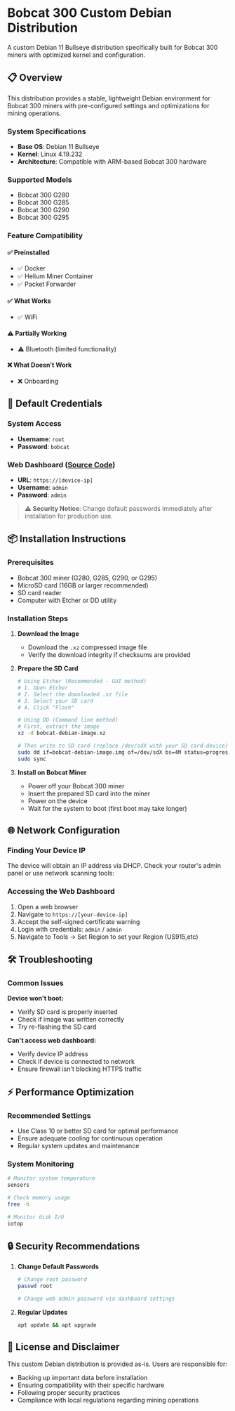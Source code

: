 # Bobcat 300 Custom Debian Distribution
A custom Debian 11 Bullseye distribution specifically built for Bobcat 300 miners with optimized kernel and configuration. 

## 📋 Overview
This distribution provides a stable, lightweight Debian environment for Bobcat 300 miners with pre-configured settings and optimizations for mining operations. 

### System Specifications
- **Base OS**: Debian 11 Bullseye
- **Kernel**: Linux 4.19.232
- **Architecture**: Compatible with ARM-based Bobcat 300 hardware

### Supported Models
- Bobcat 300 G280
- Bobcat 300 G285  
- Bobcat 300 G290
- Bobcat 300 G295

### Feature Compatibility

#### ✅ Preinstalled
- ✅ Docker
- ✅ Helium Miner Container
- ✅ Packet Forwarder

#### ✅ What Works
- ✅ WiFi

#### ⚠️ Partially Working
- ⚠️ Bluetooth (limited functionality)

#### ❌ What Doesn't Work
- ❌ Onboarding

## 🔐 Default Credentials

### System Access
- **Username**: `root`
- **Password**: `bobcat`

### Web Dashboard ([Source Code](https://github.com/sicXnull/BobcatDashboard))
- **URL**: `https://[device-ip]`
- **Username**: `admin`
- **Password**: `admin`

> ⚠️ **Security Notice**: Change default passwords immediately after installation for production use.

## 📦 Installation Instructions

### Prerequisites
- Bobcat 300 miner (G280, G285, G290, or G295)
- MicroSD card (16GB or larger recommended)
- SD card reader
- Computer with Etcher or DD utility

### Installation Steps

1. **Download the Image**
   - Download the `.xz` compressed image file
   - Verify the download integrity if checksums are provided

2. **Prepare the SD Card**
   ```bash
   # Using Etcher (Recommended - GUI method)
   # 1. Open Etcher
   # 2. Select the downloaded .xz file
   # 3. Select your SD card
   # 4. Click "Flash"
   
   # Using DD (Command line method)
   # First, extract the image
   xz -d bobcat-debian-image.xz
   
   # Then write to SD card (replace /dev/sdX with your SD card device)
   sudo dd if=bobcat-debian-image.img of=/dev/sdX bs=4M status=progress
   sudo sync
   ```

3. **Install on Bobcat Miner**
   - Power off your Bobcat 300 miner
   - Insert the prepared SD card into the miner
   - Power on the device
   - Wait for the system to boot (first boot may take longer)

## 🌐 Network Configuration

### Finding Your Device IP
The device will obtain an IP address via DHCP. Check your router's admin panel or use network scanning tools:

### Accessing the Web Dashboard
1. Open a web browser
2. Navigate to `https://[your-device-ip]`
3. Accept the self-signed certificate warning
4. Login with credentials: `admin` / `admin`
5. Navigate to Tools -> Set Region to set your Region (US915,etc)

## 🛠️ Troubleshooting

### Common Issues

**Device won't boot:**
- Verify SD card is properly inserted
- Check if image was written correctly
- Try re-flashing the SD card

**Can't access web dashboard:**
- Verify device IP address
- Check if device is connected to network
- Ensure firewall isn't blocking HTTPS traffic

## ⚡ Performance Optimization

### Recommended Settings
- Use Class 10 or better SD card for optimal performance
- Ensure adequate cooling for continuous operation
- Regular system updates and maintenance

### System Monitoring
```bash
# Monitor system temperature
sensors

# Check memory usage
free -h

# Monitor disk I/O
iotop
```

## 🔒 Security Recommendations

1. **Change Default Passwords**
   ```bash
   # Change root password
   passwd root
   
   # Change web admin password via dashboard settings
   ```

2. **Regular Updates**
   ```bash
   apt update && apt upgrade
   ```

## 📄 License and Disclaimer

This custom Debian distribution is provided as-is. Users are responsible for:
- Backing up important data before installation
- Ensuring compatibility with their specific hardware
- Following proper security practices
- Compliance with local regulations regarding mining operations
